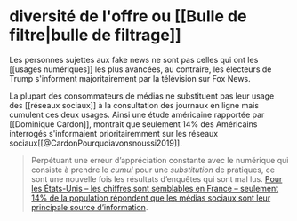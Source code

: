 
# diversité de l'offre ou [[Bulle de filtre|bulle de filtrage]]

Les personnes sujettes aux fake news ne sont pas celles qui ont les [[usages numériques]] les plus avancées, au contraire, les électeurs de Trump s'informent majoritairement par la télévision sur Fox News. 

La plupart des consommateurs de médias ne substituent pas leur usage des [[réseaux sociaux]] à la consultation des journaux en ligne mais cumulent ces deux usages. Ainsi une étude américaine rapportée par [[Dominique Cardon]], montrait que seulement 14% des Américains interrogés s'informaient prioritairemment sur les réseaux sociaux[[@CardonPourquoiavonsnoussi2019]]. 

>Perpétuant une erreur d’appréciation constante avec le numérique qui consiste à prendre le _cumul_ pour une _substitution_ de pratiques, ce sont une nouvelle fois les résultats d’enquêtes qui sont mal lus. [Pour les États-Unis – les chiffres sont semblables en France – seulement 14% de la population répondent que les médias sociaux sont leur principale source d’information](https://www.aeaweb.org/articles?id=10.1257/jep.31.2.211).



